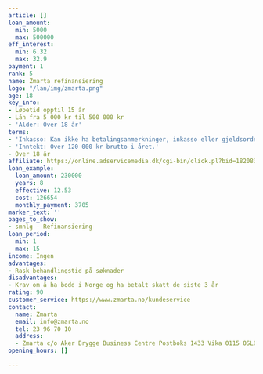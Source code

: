 ```yaml
---
article: []
loan_amount:
  min: 5000
  max: 500000
eff_interest:
  min: 6.32
  max: 32.9
payment: 1
rank: 5
name: Zmarta refinansiering
logo: "/lan/img/zmarta.png"
age: 18
key_info:
- Løpetid opptil 15 år
- Lån fra 5 000 kr til 500 000 kr
- 'Alder: Over 18 år'
terms:
- 'Inkasso: Kan ikke ha betalingsanmerkninger, inkasso eller gjeldsordning.'
- 'Inntekt: Over 120 000 kr brutto i året.'
- Over 18 år
affiliate: https://online.adservicemedia.dk/cgi-bin/click.pl?bid=1820835&media_id=89835&sub=https://www.zmarta.no/lane-penger/refinansiering
loan_example:
  loan_amount: 230000
  years: 8
  effective: 12.53
  cost: 126654
  monthly_payment: 3705
marker_text: ''
pages_to_show:
- smnlg - Refinansiering
loan_period:
  min: 1
  max: 15
income: Ingen
advantages:
- Rask behandlingstid på søknader
disadvantages:
- Krav om å ha bodd i Norge og ha betalt skatt de siste 3 år
rating: 90
customer_service: https://www.zmarta.no/kundeservice
contact:
  name: Zmarta
  email: info@zmarta.no
  tel: 23 96 70 10
  address:
  - Zmarta c/o Aker Brygge Business Centre Postboks 1433 Vika 0115 OSLO
opening_hours: []

---
```

